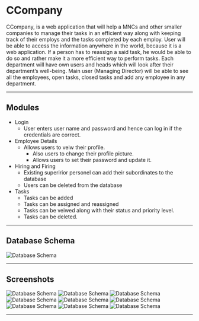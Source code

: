 # CCompany #

CCompany, is a web application that will help a MNCs and other smaller companies to manage their tasks in an efficient way along with keeping track of their employs and the tasks completed by each employ. User will be able to access the information anywhere in the world, because it is a web application. If a person has to reassign a said task, he would be able to do so and rather make it a more efficient way to perform tasks. Each department will have own users and heads which will look after their department’s well-being. Main user (Managing Director) will be able to see all the employees, open tasks, closed tasks and add any employee in any department.

- - - -

## Modules ##

* Login
  * User enters user name and password and hence can log in if the credentials are correct.
* Employee Details
  * Allows users to veiw their profile.
	* Also users to change their profile picture.
	* Allows users to set their password and update it.
* Hiring and Firing
	* Existing superirior personel can add their subordinates to the database
	* Users can be deleted from the database
* Tasks
	* Tasks can be added
	* Tasks can be assigned and reassigned
	* Tasks can be veiwed along with their status and priority level.
	* Tasks can be deleted.

- - - -

## Database Schema ##

![Database Schema](https://image.ibb.co/cbcR57/xd.png "Database Schema")

- - - -

## Screenshots ##

![Database Schema](https://image.ibb.co/ce8fyS/1.png "Database Schema")
![Database Schema](https://preview.ibb.co/dKftJS/2.png "Database Schema")
![Database Schema](https://image.ibb.co/hhN7dS/3.png "Database Schema")
![Database Schema](https://image.ibb.co/kw2Usn/4.png "Database Schema")
![Database Schema](https://image.ibb.co/gcnvXn/5.png "Database Schema")
![Database Schema](https://image.ibb.co/iSO2Cn/6.png "Database Schema")
![Database Schema](https://image.ibb.co/n5zaXn/7.png "Database Schema")
![Database Schema](https://image.ibb.co/e9undS/8.png "Database Schema")
![Database Schema](https://image.ibb.co/jgGNCn/9.png "Database Schema")

- - - -
